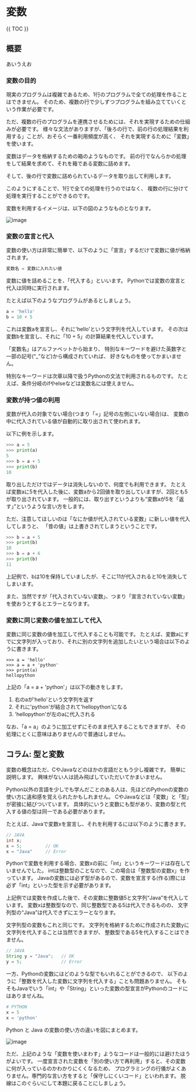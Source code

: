 # 変数

{{ TOC }}

## 概要

あいうえお

### 変数の目的

現実のプログラムは複雑であるため、1行のプログラムで全ての処理を作ることはできません。
そのため、複数の行で少しずつプログラムを組み立てていくという作業が必要です。

ただ、複数の行のプログラムを連携させるためには、それを実現するための仕組みが必要です。
様々な文法がありますが、「後ろの行で、前の行の処理結果を利用する」ことが、おそらく一番利用頻度が高く、
それを実現するために「変数」を使います。

変数はデータを格納するための箱のようなものです。
前の行でなんらかの処理をして結果を求めて、それを箱である変数に詰めます。

そして、後の行で変数に詰められているデータを取り出して利用します。

このようにすることで、1行で全ての処理を行うのではなく、
複数の行に分けて処理を実行することができるのです。

変数を利用するイメージは、以下の図のようなものとなります。

![image](./0030_image/02.jpg)

### 変数の宣言と代入

変数の使い方は非常に簡単で、以下のように「宣言」するだけで変数に値が格納されます。

```python
変数名 = 変数に入れたい値
```

変数に値を詰めることを、「代入する」といいます。
Pythonでは変数の宣言と代入は同時に実行されます。

たとえば以下のようなプログラムがあるとしましょう。

```python
a = 'hello'
b = 10 + 5
```

これは変数aを宣言し、それに'hello'という文字列を代入しています。
その次は変数bを宣言し、それに「10 + 5」の計算結果を代入しています。

「変数名」はアルファベットから始まり、
特別なキーワードを避けた英数字と一部の記号(“\_”など)から構成されていれば、
好きなものを使ってかまいません。

特別なキーワードは次章以降で扱うPythonの文法で利用されるものです。
たとえば、条件分岐のifやelseなどは変数名には使えません。

### 変数が持つ値の利用

変数が代入の対象でない場合(つまり「=」記号の左側にいない場合)は、
変数の中に代入されている値が自動的に取り出されて使われます。

以下に例を示します。

```python
>>> a = 5
>>> print(a)
5
>>> b = a + 5
>>> print(b)
10
```

取り出しただけではデータは消失しないので、何度でも利用できます。
たとえば変数aに5を代入した後に、変数aから2回値を取り出していますが、2回とも5が取り出されています。
一般的には、取り出すというよりも“変数aが5を「返す」”というような言い方をします。

ただ、注意してほしいのは「なにか値が代入されている変数」に新しい値を代入してしまうと、
「昔の値」は上書きされてしまうということです。

```python
>>> b = a + 5
>>> print(b)
10
>>> b = a + 6
>>> print(b)
11
```

上記例で、bは10を保持していましたが、そこに11が代入されると10を消失してしまいます。

また、当然ですが「代入されていない変数」、つまり「宣言されていない変数」を使おうとするとエラーとなります。

### 変数に同じ変数の値を加工して代入

変数に同じ変数の値を加工して代入することも可能です。
たとえば、変数aにすでに文字列が入っており、それに別の文字列を追加したいという場合は以下のように書きます。

```
>>> a = 'hello'
>>> a = a + 'python'
>>> print(a)
hellopython
```

上記の「a = a + 'python'」は以下の動きをします。

1.	右のaが'hello'という文字列を返す
2.	それに'python'が結合されて'hellopython'になる
3.	'hellopython'が左のaに代入される

なお、「a = a」のように加工せずにそのまま代入することもできますが、
その処理にとくに意味はありませんので普通はしません。



## コラム: 型と変数

変数の概念はただ、CやJavaなどのほかの言語だともう少し複雑です。
簡単に説明します。
興味がない人は読み飛ばしていただいてかまいません。

Python以外の言語を少しでも学んだことのある人は、先ほどのPythonの変数の使い方に違和感を覚えられたかもしれません。
CやJavaなどは「変数」と「型」が密接に結びついています。
具体的にいうと変数にも型があり、変数の型と代入する値の型は同一である必要があります。

たとえば、Javaで変数xを宣言し、それを利用するには以下のように書きます。

```java
// JAVA
int x;
x = 5;         // OK
x = "Java"     // Error
```

Pythonで変数を利用する場合、変数xの前に「int」というキーワードは存在していませんでした。
intは整数型のことなので、この場合は「整数型の変数x」を作っています。
Javaの変数には必ず型があるので、変数を宣言する(作る)際には必ず「int」といった型を示す必要があります。

上記例では変数を作成した後で、その変数に整数値5と文字列“Java”を代入しています。
変数xは整数型なので、同じ整数型である5は代入できるものの、
文字列型の“Java”は代入できずにエラーとなります。

文字列型の変数もこれと同じです。
文字列を格納するために作成された変数yに文字列を代入することは当然できますが、
整数型である5を代入することはできません。

```java
// JAVA
String y = "Java";   // OK
y = 5;               // Error
```

一方、Pythonの変数にはどのような型でもいれることができるので、
以下のように「整数を代入した変数に文字列を代入する」ことも問題ありません。
そもそもJavaでいう「int」や「String」といった変数の型宣言がPythonのコードにはありませんね。

```python
# PYTHON
x = 5
x = 'python'
```

Python と Java の変数の使い方の違いを図にまとめます。

![image](./0030_image/03.jpg)

ただ、上記のような「変数を使いまわす」ようなコードは一般的には避けたほうがよいです。
一度宣言された変数を「別の使い方で再利用」すると、その変数に何が入っているのかわかりにくくなるため、
プログラミングの行儀がよくありません。専門的な言い方をすると「保守しにくいコード」といわれます。
脱線はこのぐらいにして本題に戻ることにしましょう。
